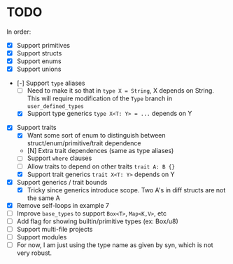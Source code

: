 TODO
====
In order:
- [X] Support primitives
- [X] Support structs
- [X] Support enums
- [X] Support unions
- [-] Support `type` aliases
    - [ ] Need to make it so that in `type X = String`, X depends on String.
          This will require modification of the `Type` branch in `user_defined_types`
    - [X] Support type generics `type X<T: Y> = ...` depends on Y
- [X] Support traits
    - [X] Want some sort of enum to distinguish between struct/enum/primitive/trait dependence
    - [N] Extra trait dependences (same as type aliases)
    - [ ] Support `where` clauses
    - [ ] Allow traits to depend on other traits `trait A: B {}`
    - [X] Support trait generics `trait X<T: Y>` depends on Y
- [X] Support generics / trait bounds
    - [X] Tricky since generics introduce scope. Two A's in diff structs are not the same A
- [X] Remove self-loops in example 7
- [ ] Improve `base_types` to support `Box<T>`, `Map<K,V>`, etc
- [ ] Add flag for showing builtin/primitive types (ex: Box/u8)
- [ ] Support multi-file projects
- [ ] Support modules
- [ ] For now, I am just using the type name as given by syn, which is not very robust.
